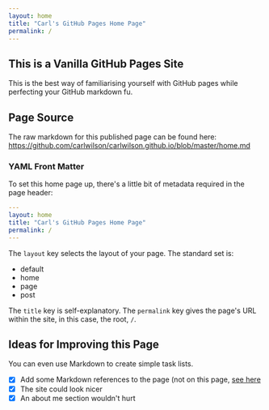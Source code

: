 ```yaml
---
layout: home
title: "Carl's GitHub Pages Home Page"
permalink: /
---
```

## This is a Vanilla GitHub Pages Site

This is the best way of familiarising yourself with GitHub pages while perfecting your GitHub markdown fu.

## Page Source

The raw markdown for this published page can be found here: <https://github.com/carlwilson/carlwilson.github.io/blob/master/home.md>

### YAML Front Matter

To set this home page up, there's a little bit of metadata required in the page header:

```yaml
---
layout: home
title: "Carl's GitHub Pages Home Page"
permalink: /
---
```

The `layout` key selects the layout of your page. The standard set is:

- default
- home
- page
- post

The `title` key is self-explanatory. The `permalink` key gives the page's URL within the site, in this case, the root, `/`.

## Ideas for Improving this Page

You can even use Markdown to create simple task lists.

- [x] Add some Markdown references to the page (not on this page, [see here](/markdown)
- [x] The site could look nicer
- [x] An about me section wouldn't hurt

